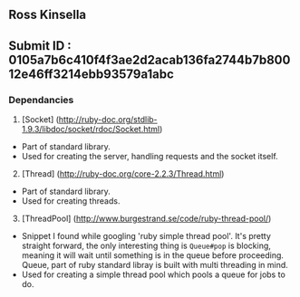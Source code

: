 ## Ross Kinsella
## Submit ID : 0105a7b6c410f4f3ae2d2acab136fa2744b7b80012e46ff3214ebb93579a1abc

### Dependancies
1. [Socket] (http://ruby-doc.org/stdlib-1.9.3/libdoc/socket/rdoc/Socket.html)
  - Part of standard library.
  - Used for creating the server, handling requests and the socket itself.
2. [Thread] (http://ruby-doc.org/core-2.2.3/Thread.html)
  - Part of standard library.
  - Used for creating threads.
3. [ThreadPool] (http://www.burgestrand.se/code/ruby-thread-pool/)
  - Snippet I found while googling 'ruby simple thread pool'. It's pretty straight forward, the only interesting thing is ```Queue#pop``` is blocking, meaning it will wait until something is in the queue before proceeding. Queue, part of ruby standard libray is built with multi threading in mind.
  - Used for creating a simple thread pool which pools a queue for jobs to do.